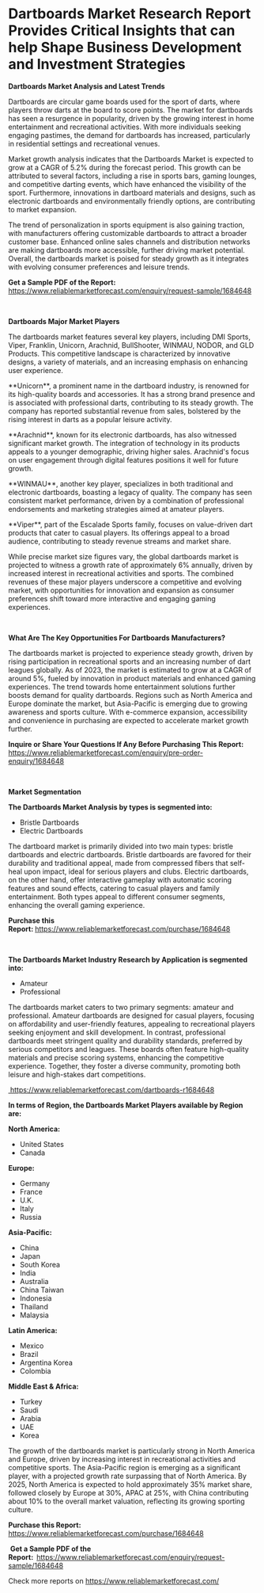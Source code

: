 <p><h1>Dartboards Market Research Report Provides Critical Insights that can help Shape Business Development and Investment Strategies</h1></p><p><strong>Dartboards Market Analysis and Latest Trends</strong></p>
<p><p>Dartboards are circular game boards used for the sport of darts, where players throw darts at the board to score points. The market for dartboards has seen a resurgence in popularity, driven by the growing interest in home entertainment and recreational activities. With more individuals seeking engaging pastimes, the demand for dartboards has increased, particularly in residential settings and recreational venues.</p><p>Market growth analysis indicates that the Dartboards Market is expected to grow at a CAGR of 5.2% during the forecast period. This growth can be attributed to several factors, including a rise in sports bars, gaming lounges, and competitive darting events, which have enhanced the visibility of the sport. Furthermore, innovations in dartboard materials and designs, such as electronic dartboards and environmentally friendly options, are contributing to market expansion. </p><p>The trend of personalization in sports equipment is also gaining traction, with manufacturers offering customizable dartboards to attract a broader customer base. Enhanced online sales channels and distribution networks are making dartboards more accessible, further driving market potential. Overall, the dartboards market is poised for steady growth as it integrates with evolving consumer preferences and leisure trends.</p></p>
<p><strong>Get a Sample PDF of the Report:&nbsp;</strong> <a href="https://www.reliablemarketforecast.com/enquiry/request-sample/1684648?utm_campaign=1097&utm_medium=2&utm_source=Github&utm_content=ia&utm_term=30122024&utm_id=dartboards">https://www.reliablemarketforecast.com/enquiry/request-sample/1684648</a></p>
<p>&nbsp;</p>
<p><strong>Dartboards Major Market Players</strong></p>
<p><p>The dartboards market features several key players, including DMI Sports, Viper, Franklin, Unicorn, Arachnid, BullShooter, WINMAU, NODOR, and GLD Products. This competitive landscape is characterized by innovative designs, a variety of materials, and an increasing emphasis on enhancing user experience.</p><p>**Unicorn**, a prominent name in the dartboard industry, is renowned for its high-quality boards and accessories. It has a strong brand presence and is associated with professional darts, contributing to its steady growth. The company has reported substantial revenue from sales, bolstered by the rising interest in darts as a popular leisure activity.</p><p>**Arachnid**, known for its electronic dartboards, has also witnessed significant market growth. The integration of technology in its products appeals to a younger demographic, driving higher sales. Arachnid's focus on user engagement through digital features positions it well for future growth.</p><p>**WINMAU**, another key player, specializes in both traditional and electronic dartboards, boasting a legacy of quality. The company has seen consistent market performance, driven by a combination of professional endorsements and marketing strategies aimed at amateur players.</p><p>**Viper**, part of the Escalade Sports family, focuses on value-driven dart products that cater to casual players. Its offerings appeal to a broad audience, contributing to steady revenue streams and market share.</p><p>While precise market size figures vary, the global dartboards market is projected to witness a growth rate of approximately 6% annually, driven by increased interest in recreational activities and sports. The combined revenues of these major players underscore a competitive and evolving market, with opportunities for innovation and expansion as consumer preferences shift toward more interactive and engaging gaming experiences.</p></p>
<p>&nbsp;</p>
<p><strong>What Are The Key Opportunities For Dartboards Manufacturers?</strong></p>
<p><p>The dartboards market is projected to experience steady growth, driven by rising participation in recreational sports and an increasing number of dart leagues globally. As of 2023, the market is estimated to grow at a CAGR of around 5%, fueled by innovation in product materials and enhanced gaming experiences. The trend towards home entertainment solutions further boosts demand for quality dartboards. Regions such as North America and Europe dominate the market, but Asia-Pacific is emerging due to growing awareness and sports culture. With e-commerce expansion, accessibility and convenience in purchasing are expected to accelerate market growth further.</p></p>
<p><strong>Inquire or Share Your Questions If Any Before Purchasing This Report:</strong> <a href="https://www.reliablemarketforecast.com/enquiry/pre-order-enquiry/1684648?utm_campaign=1097&utm_medium=2&utm_source=Github&utm_content=ia&utm_term=30122024&utm_id=dartboards">https://www.reliablemarketforecast.com/enquiry/pre-order-enquiry/1684648</a></p>
<p>&nbsp;</p>
<p><strong>Market Segmentation</strong></p>
<p><strong>The Dartboards Market Analysis by types is segmented into:</strong></p>
<p><ul><li>Bristle Dartboards</li><li>Electric Dartboards</li></ul></p>
<p><p>The dartboard market is primarily divided into two main types: bristle dartboards and electric dartboards. Bristle dartboards are favored for their durability and traditional appeal, made from compressed fibers that self-heal upon impact, ideal for serious players and clubs. Electric dartboards, on the other hand, offer interactive gameplay with automatic scoring features and sound effects, catering to casual players and family entertainment. Both types appeal to different consumer segments, enhancing the overall gaming experience.</p></p>
<p><strong>Purchase this Report:&nbsp;</strong><a href="https://www.reliablemarketforecast.com/purchase/1684648?utm_campaign=1097&utm_medium=2&utm_source=Github&utm_content=ia&utm_term=30122024&utm_id=dartboards">https://www.reliablemarketforecast.com/purchase/1684648</a></p>
<p>&nbsp;</p>
<p><strong>The Dartboards Market Industry Research by Application is segmented into:</strong></p>
<p><ul><li>Amateur</li><li>Professional</li></ul></p>
<p><p>The dartboards market caters to two primary segments: amateur and professional. Amateur dartboards are designed for casual players, focusing on affordability and user-friendly features, appealing to recreational players seeking enjoyment and skill development. In contrast, professional dartboards meet stringent quality and durability standards, preferred by serious competitors and leagues. These boards often feature high-quality materials and precise scoring systems, enhancing the competitive experience. Together, they foster a diverse community, promoting both leisure and high-stakes dart competitions.</p></p>
<p><a href="https://www.reliablemarketforecast.com/dartboards-r1684648?utm_campaign=1097&utm_medium=2&utm_source=Github&utm_content=ia&utm_term=30122024&utm_id=dartboards">&nbsp;https://www.reliablemarketforecast.com/dartboards-r1684648</a></p>
<p><strong>In terms of Region, the Dartboards Market Players available by Region are:</strong></p>
<p>
    <p> <strong> North America: </strong>
        <ul>
            <li>United States</li>
            <li>Canada</li>
        </ul>
        </p> 
    <p> <strong> Europe: </strong>
        <ul>
            <li>Germany</li>
            <li>France</li>
            <li>U.K.</li>
            <li>Italy</li>
            <li>Russia</li>
        </ul>
        </p> 
    <p> <strong> Asia-Pacific: </strong>
        <ul>
            <li>China</li>
            <li>Japan</li>
            <li>South Korea</li>
            <li>India</li>
            <li>Australia</li>
            <li>China Taiwan</li>
            <li>Indonesia</li>
            <li>Thailand</li>
            <li>Malaysia</li>
        </ul>
        </p> 
    <p> <strong> Latin America: </strong>
        <ul>
            <li>Mexico</li>
            <li>Brazil</li>
            <li>Argentina Korea</li>
            <li>Colombia</li>
        </ul>
        </p> 
    <p> <strong> Middle East & Africa: </strong>
        <ul>
            <li>Turkey</li>
            <li>Saudi</li>
            <li>Arabia</li>
            <li>UAE</li>
            <li>Korea</li>
        </ul>
    </p>
    </p>
<p><p>The growth of the dartboards market is particularly strong in North America and Europe, driven by increasing interest in recreational activities and competitive sports. The Asia-Pacific region is emerging as a significant player, with a projected growth rate surpassing that of North America. By 2025, North America is expected to hold approximately 35% market share, followed closely by Europe at 30%, APAC at 25%, with China contributing about 10% to the overall market valuation, reflecting its growing sporting culture.</p></p>
<p><strong>Purchase this Report: </strong><a href="https://www.reliablemarketforecast.com/purchase/1684648?utm_campaign=1097&utm_medium=2&utm_source=Github&utm_content=ia&utm_term=30122024&utm_id=dartboards">https://www.reliablemarketforecast.com/purchase/1684648</a></p>
<p>&nbsp;<strong>Get a Sample PDF of the Report:&nbsp;&nbsp;</strong><a href="https://www.reliablemarketforecast.com/enquiry/request-sample/1684648?utm_campaign=1097&utm_medium=2&utm_source=Github&utm_content=ia&utm_term=30122024&utm_id=dartboards">https://www.reliablemarketforecast.com/enquiry/request-sample/1684648</a></p>
<p><strong></strong></p>
<p>Check more reports on <a href="https://www.reliablemarketforecast.com/?utm_campaign=1097&utm_medium=2&utm_source=Github&utm_content=ia&utm_term=30122024&utm_id=dartboards">https://www.reliablemarketforecast.com/</a></p>